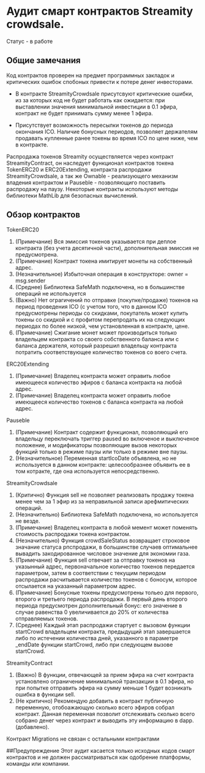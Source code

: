 # Аудит смарт контрактов Streamity crowdsale.
Статус - в работе

## Общие замечания

Код контрактов проверен на предмет программных закладок и критических ошибок спобоных привести к потере денег инвесторами.

* В контракте StreamityCrowdsale присутсвуют критические ошибки, из за которых код не будет работать как ожидается: при выставлении значения минимальной инвестиции в 0.1 эфира, контракт не будет принимать сумму менее 1 эфира. 

* Присутствует возможность пересылки токенов до периода окончания ICO. Наличие бонусных периодов, позволяет держателям продавать купленные ранее токены во время ICO по цене ниже, чем в контракте.

Распродажа токенов Streamity осуществляется через контракт StreamityContract, он наследует функционал контрактов токена TokenERC20 и ERC20Extending, контракта распродажи StreamityCrowdsale, а так же Ownable - реализующего механизм владения контрактом и Pauseble - позволяющиго поставить распродажу на паузу. Некоторые контракты используют методы библиотеки MathLib для безопасных вычислений.

## Обзор контрактов

TokenERC20

1) (Примечание) Вся эмиссия токенов указывается при деплое контракта (без учета десятичной части), дополнительная эмиссия не предусмотрена.
2) (Примечание) Контракт токена имитирует монеты на собственный адрес.
3) (Незначительное) Избыточная операция в конструкторе: owner = msg.sender
4) (Среднее) Библиотека SafeMath подключена, но в большинстве операций не используется
5) (Важно) Нет ограгичений по отправке (покупке/продаже) токенов на период проведения ICO (с учетом того, что в данном ICO предусмотрены периоды со скидками, покупатель может купить токены со скидкой и с профитом перепродать их на следующих периодах по более низкой, чем установленная в контракте, цене.
6) (Примечание) Сжигание монет может производиться только владельцем контракта со своего собственного баланса или с баланса держателя, который разрешил владельцу контракта потратить соответствующее количество токенов со воего счета.

ERC20Extending

1) (Примечание) Владелец контракта может оправить любое имеющееся количество эфиров с баланса контракта на любой адрес.
2) (Примечание) Владелец контракта может оправить любое имеющееся количество токенов с баланса контракта на любой адрес.

Pauseble

1) (Примечание) Контракт содержит функционал, позволяющий его владельцу переключать триггер paused во включеное и выключеное положение, и модификаторы позволяющие вызов некоторых функций только в режиме паузы или только в режиме вне паузы.
2) (Незначительное) Переменная startIcoDate объявлена, но не используется в данном контракте: целесообразнее объявить ее в том котракте, где она используется непосредственно.

StreamityCrowdsale

1) (Критично) Функция sell не позволяет реализовать продажу токена менее чем за 1 эфир из за неправильной записи арефмитических операций.
2) (Незначительно) Библиотека SafeMath подключена, но используется не везде.
3) (Примечание) Владелец контракта в любой мемент может поменять стоимость распродажи токена контрактом.
4) (Незначительно) Функция crowdSaleStatus возвращает строковое значание статуса рпспродажи, в большинстве случаев оптимальнее вывадить закодированное числовое значение для экономии газа.
5) (Примечание) Функция sell отвечает за отправку токенов на указынный адрес, первоначальное количество токенов передается параметром, затем в соответствии с текущим периодом распродажи расчитывается количество токенов с боносум, которое отсылается на указанный параметром адрес.
6) (Примечание) Бонусные токены предусмотрены тольео для первого, второго и третьего периода распродажи. В первый день второго периода предусмотрен дополнительный бонус: его значение в случае равенства 0 увеличивается до 20% от количества отправляемых токенов.
7) (Среднее) Каждый этап распродажи стартует с вызовом функции startCrowd владельцем контракта, предыдущий этап завершается либо по истечении количества дней, указанного в параметре _endDate функции startCrowd, либо при следующем вызове startCrowd.

StreamityContract

1) (Важно) В функции, отвечающей за прием эфира на счет контракта установлено ограничение минимальной транзакции в 0.1 эфира, но при попытке отправить эфира на сумму меньше 1 будет возникать ошибка в функции sell.
2) (Не критично) Рекомендую добавить в контракт публичную переменную, отобоажающую сколько всего эфиров собрал контракт. Данная переменная позволит отслеживать сколько всего собрано денег через контракт и выводить эту информацию в dapp. (добавлено).

Контракт Migrations не связан с остальными контрактами

##Предупреждение
Этот аудит касается только исходных кодов смарт контрактов и не должен рассматриваться как одобрение платформы, команды или компании.
